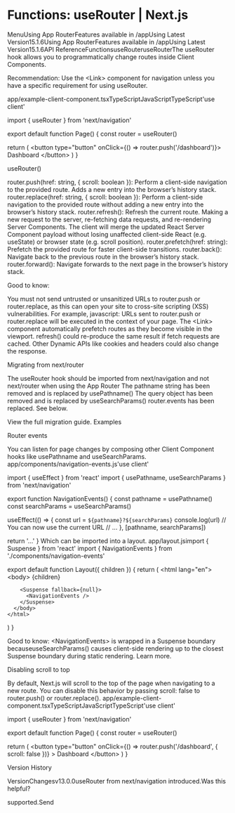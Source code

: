# Functions: useRouter | Next.js

<p>MenuUsing App RouterFeatures available in /appUsing Latest Version15.1.6Using App RouterFeatures available in /appUsing Latest Version15.1.6API ReferenceFunctionsuseRouteruseRouterThe useRouter hook allows you to programmatically change routes inside Client Components.</p>
<p>Recommendation: Use the &lt;Link&gt; component for navigation unless you have a specific requirement for using useRouter.</p>
<p>app/example-client-component.tsxTypeScriptJavaScriptTypeScript'use client'</p>
<p>import { useRouter } from 'next/navigation'</p>
<p>export default function Page() {
const router = useRouter()</p>
<p>return (
&lt;button type=&quot;button&quot; onClick={() =&gt; router.push('/dashboard')}&gt;
Dashboard
&lt;/button&gt;
)
}</p>
<p>useRouter()</p>
<p>router.push(href: string, { scroll: boolean }): Perform a client-side navigation to the provided route. Adds a new entry into the browser’s history stack.
router.replace(href: string, { scroll: boolean }): Perform a client-side navigation to the provided route without adding a new entry into the browser’s history stack.
router.refresh(): Refresh the current route. Making a new request to the server, re-fetching data requests, and re-rendering Server Components. The client will merge the updated React Server Component payload without losing unaffected client-side React (e.g. useState) or browser state (e.g. scroll position).
router.prefetch(href: string): Prefetch the provided route for faster client-side transitions.
router.back(): Navigate back to the previous route in the browser’s history stack.
router.forward(): Navigate forwards to the next page in the browser’s history stack.</p>
<p>Good to know:</p>
<p>You must not send untrusted or unsanitized URLs to router.push or router.replace, as this can open your site to cross-site scripting (XSS) vulnerabilities. For example, javascript: URLs sent to router.push or router.replace will be executed in the context of your page.
The &lt;Link&gt; component automatically prefetch routes as they become visible in the viewport.
refresh() could re-produce the same result if fetch requests are cached. Other Dynamic APIs like cookies and headers could also change the response.</p>
<p>Migrating from next/router</p>
<p>The useRouter hook should be imported from next/navigation and not next/router when using the App Router
The pathname string has been removed and is replaced by usePathname()
The query object has been removed and is replaced by useSearchParams()
router.events has been replaced. See below.</p>
<p>View the full migration guide.
Examples</p>
<p>Router events</p>
<p>You can listen for page changes by composing other Client Component hooks like usePathname and useSearchParams.
app/components/navigation-events.js'use client'</p>
<p>import { useEffect } from 'react'
import { usePathname, useSearchParams } from 'next/navigation'</p>
<p>export function NavigationEvents() {
const pathname = usePathname()
const searchParams = useSearchParams()</p>
<p>useEffect(() =&gt; {
const url = <code>${pathname}?${searchParams}</code>
console.log(url)
// You can now use the current URL
// ...
}, [pathname, searchParams])</p>
<p>return '...'
}
Which can be imported into a layout.
app/layout.jsimport { Suspense } from 'react'
import { NavigationEvents } from './components/navigation-events'</p>
<p>export default function Layout({ children }) {
return (
&lt;html lang=&quot;en&quot;&gt;
&lt;body&gt;
{children}</p>
<pre><code>    &lt;Suspense fallback={null}&gt;
      &lt;NavigationEvents /&gt;
    &lt;/Suspense&gt;
  &lt;/body&gt;
&lt;/html&gt;
</code></pre>
<p>)
}</p>
<p>Good to know: &lt;NavigationEvents&gt; is wrapped in a Suspense boundary becauseuseSearchParams() causes client-side rendering up to the closest Suspense boundary during static rendering. Learn more.</p>
<p>Disabling scroll to top</p>
<p>By default, Next.js will scroll to the top of the page when navigating to a new route. You can disable this behavior by passing scroll: false to router.push() or router.replace().
app/example-client-component.tsxTypeScriptJavaScriptTypeScript'use client'</p>
<p>import { useRouter } from 'next/navigation'</p>
<p>export default function Page() {
const router = useRouter()</p>
<p>return (
&lt;button
type=&quot;button&quot;
onClick={() =&gt; router.push('/dashboard', { scroll: false })}
&gt;
Dashboard
&lt;/button&gt;
)
}</p>
<p>Version History</p>
<p>VersionChangesv13.0.0useRouter from next/navigation introduced.Was this helpful?</p>
<p>supported.Send</p>
